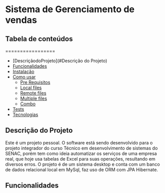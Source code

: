 # Sistema de Gerenciamento de vendas

## Tabela de conteúdos
=================
<!--ts-->
   * [DescriçãodoProjeto](#Descrição do Projeto)
   * [Funcionalidades](#Funcionalidades)
   * [Instalação](#instalacao)
   * [Como usar](#como-usar)
      * [Pre Requisitos](#pre-requisitos)
      * [Local files](#local-files)
      * [Remote files](#remote-files)
      * [Multiple files](#multiple-files)
      * [Combo](#combo)
   * [Tests](#testes)
   * [Tecnologias](#tecnologias)
<!--te-->

## Descrição do Projeto
Este é um projeto pessoal. O software está sendo desenvolvido para o projeto integrador do curso Técnico em desenvolvimento de sistemas do SENAC, porém tem como ideia automatizar os serviços de uma empresa real, que hoje usa tabelas de Excel para suas operações, resultando em diversos erros. O projeto é de um sistema desktop e conta com um banco de dados relacional local em MySql, faz uso de ORM com JPA Hibernate.

## Funcionalidades

